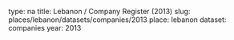 type: na
title: Lebanon / Company Register (2013)
slug: places/lebanon/datasets/companies/2013
place: lebanon
dataset: companies
year: 2013
